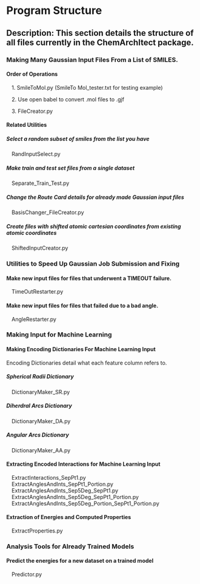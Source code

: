 <h1>Program Structure</h1>

<h2>Description: This section details the structure of all files currently in the ChemArchItect package.</h2>
  
<h3>Making Many Gaussian Input Files From a List of SMILES.</h3>

<h4>Order of Operations</h4>

&emsp;1. SmileToMol.py (SmileTo Mol_tester.txt for testing example)
    
&emsp;2. Use open babel to convert .mol files to .gjf
    
&emsp;3. FileCreator.py
    
<h4>Related Utilities</h4>
<h5>Select a random subset of smiles from the list you have</h5>
&emsp;RandInputSelect.py
        
<h5>Make train and test set files from a single dataset</h5>
&emsp;Separate_Train_Test.py
        
<h5>Change the Route Card details for already made Gaussian input files</h5>
&emsp;BasisChanger_FileCreator.py
        
<h5>Create files with shifted atomic cartesian coordinates from existing atomic coordinates</h5>
&emsp;ShiftedInputCreator.py

<h3>Utilities to Speed Up Gaussian Job Submission and Fixing</h3>
<h4>Make new input files for files that underwent a TIMEOUT failure.</h4>
&emsp;TimeOutRestarter.py
        
<h4>Make new input files for files that failed due to a bad angle.</h4>
&emsp;AngleRestarter.py</h4>

<h3>Making Input for Machine Learning</h3>

<h4>Making Encoding Dictionaries For Machine Learning Input</h4>
Encoding Dictionaries detail what each feature column refers to.
  
<h5>Spherical Radii Dictionary</h5>
&emsp;DictionaryMaker_SR.py
  
<h5>Diherdral Arcs Dictionary</h5>
&emsp;DictionaryMaker_DA.py
    
<h5>Angular Arcs Dictionary</h5>
&emsp;DictionaryMaker_AA.py
    
<h4>Extracting Encoded Interactions for Machine Learning Input</h4>
&emsp;ExtractInteractions_SepPt1.py<br>
&emsp;ExtractAnglesAndInts_SepPt1_Portion.py<br>
&emsp;ExtractAnglesAndInts_Sep5Deg_SepPt1.py<br>
&emsp;ExtractAnglesAndInts_Sep5Deg_SepPt1_Portion.py<br>
&emsp;ExtractAnglesAndInts_Sep5Deg_Portion_SepPt1_Portion.py<br>
    
<h4>Extraction of Energies and Computed Properties</h4>
&emsp;ExtractProperties.py<br>

<h3>Analysis Tools for Already Trained Models</h3>

<h4>Predict the energies for a new dataset on a trained model</h4>
&emsp;Predictor.py
